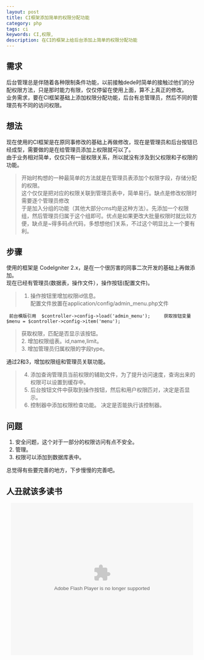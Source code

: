 ```yaml
---
layout: post
title: CI框架添加简单的权限分配功能
category: php
tags: ci
keywords: CI,权限,
description: 在CI的框架上给后台添加上简单的权限分配功能
---  
```


## 需求

  后台管理总是伴随着各种限制条件功能，以前接触dede时简单的接触过他们的分配权限方法，只是那时能力有限，仅仅停留在使用上面，算不上真正的修改。  
  业务需求，要在CI框架基础上添加权限分配功能，后台有总管理员，然后不同的管理员有不同的访问权限。  

## 想法  

  现在使用的CI框架是在原同事修改的基础上再做修改，现在是管理员和后台按钮已经成型，需要做的是在给管理员添加上权限就可以了。  
  由于业务相对简单，仅仅只有一层权限关系，所以就没有涉及到父权限和子权限的功能。
  
>  开始时构想的一种最简单的方法就是在管理员表添加个权限字段，存储分配的权限。  
>  这个仅仅是把对应的权限关联到管理员表中，简单易行。缺点是修改权限时需要逐个管理员修改   
>  于是加入分组的功能（其他大部分cms均是这种方法）。先添加一个权限组，然后管理员归属于这个组即可。优点是如果更改大批量权限时就比较方便，缺点是~得多码点代码，多想想他们关系，不过这个明显比上一个要有利。  
  
## 步骤  
使用的框架是 CodeIgniter 2.x，是在一个很厉害的同事二次开发的基础上再做添加。  
现在已经有管理员(数据表，操作文件），操作按钮(配置文件)。    

>  1. 操作按钮里增加权限id信息。  
>  配置文件放置在application/config/admin_menu.php文件  

  ` 
  前台模版引用  $controller->config->load('admin_menu');    
  获取按钮变量  $menu = $controller->config->item('menu');   
  `   
  
>  获取权限，匹配是否显示该按钮。  
>  2. 增加权限组表。id,name,limit。   
>  3. 增加管理员归属权限的字段type。   

通过2和3，增加权限组和管理员关联功能。  

> 4. 添加查询管理员当前权限的辅助文件，为了提升访问速度，查询出来的权限可以设置到缓存中。  
> 5. 后台按钮文件中获取到操作按钮，然后和用户权限匹对，决定是否显示。  
> 6. 控制器中添加权限检查功能。  决定是否能执行该控制器。   

## 问题  
1. 安全问题，这个对于一部分的权限访问有点不安全。  
2. 管理。  
3. 权限可以添加到数据库表中。  

总觉得有些要完善的地方，下步慢慢的完善吧。

## 人丑就该多读书  
<center><embed src="http://player.youku.com/player.php/sid/XNTE2NTkwMDU2/v.swf" allowFullScreen="true" quality="high" width="480" height="400" align="middle" allowScriptAccess="always" type="application/x-shockwave-flash"></center>
